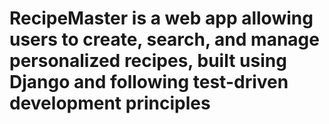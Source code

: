 # RecipeMaster is a web app allowing users to create, search, and manage personalized recipes, built using Django and following test-driven development principles


